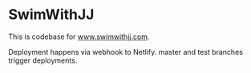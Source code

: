 SwimWithJJ
==========

This is codebase for www.swimwithjj.com.

Deployment happens via webhook to Netlify. master and test branches trigger deployments.

